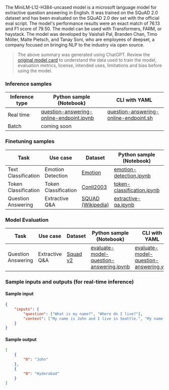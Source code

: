 The MiniLM-L12-H384-uncased model is a microsoft language model for extractive question answering in English. It was trained on the SQuAD 2.0 dataset and has been evaluated on the SQuAD 2.0 dev set with the official eval script. The model's performance results were an exact match of 76.13 and F1 score of 79.50. The model can be used with Transformers, FARM, or haystack. The model was developed by Vaishali Pal, Branden Chan, Timo Möller, Malte Pietsch, and Tanay Soni, who are employees of deepset, a company focused on bringing NLP to the industry via open source.

> The above summary was generated using ChatGPT. Review the <a href="https://huggingface.co/deepset/minilm-uncased-squad2" target="_blank">original model card</a> to understand the data used to train the model, evaluation metrics, license, intended uses, limitations and bias before using the model.

### Inference samples

Inference type|Python sample (Notebook)|CLI with YAML
|--|--|--|
Real time|<a href="https://aka.ms/azureml-infer-online-sdk-question-answering" target="_blank">question-answering-online-endpoint.ipynb</a>|<a href="https://aka.ms/azureml-infer-online-cli-question-answering" target="_blank">question-answering-online-endpoint.sh</a>
Batch | coming soon


### Finetuning samples

Task|Use case|Dataset|Python sample (Notebook)|CLI with YAML
|--|--|--|--|--|
Text Classification|Emotion Detection|<a href="https://huggingface.co/datasets/dair-ai/emotion" target="_blank">Emotion</a>|<a href="https://aka.ms/azureml-ft-sdk-emotion-detection" target="_blank">emotion-detection.ipynb</a>|<a href="https://aka.ms/azureml-ft-cli-emotion-detection" target="_blank">emotion-detection.sh</a>
Token Classification|Token Classification|<a href="https://huggingface.co/datasets/conll2003" target="_blank">Conll2003</a>|<a href="https://aka.ms/azureml-ft-sdk-token-classification" target="_blank">token-classification.ipynb</a>|<a href="https://aka.ms/azureml-ft-cli-token-classification" target="_blank">token-classification.sh</a>
Question Answering|Extractive Q&A|<a href="https://huggingface.co/datasets/squad" target="_blank">SQUAD (Wikipedia)</a>|<a href="https://aka.ms/azureml-ft-sdk-extractive-qa" target="_blank">extractive-qa.ipynb</a>|<a href="https://aka.ms/azureml-ft-cli-extractive-qa" target="_blank">extractive-qa.sh</a>


### Model Evaluation

Task|Use case|Dataset|Python sample (Notebook)|CLI with YAML
|--|--|--|--|--|
Question Answering|Extractive Q&A|<a href="https://huggingface.co/datasets/squad_v2" target="_blank">Squad v2</a>|<a href="https://aka.ms/azureml-eval-sdk-question-answering" target="_blank">evaluate-model-question-answering.ipynb</a>|<a href="https://aka.ms/azureml-eval-cli-question-answering" target="_blank">evaluate-model-question-answering.yml</a>


### Sample inputs and outputs (for real-time inference)

#### Sample input
```json
{
    "inputs": {
        "question": ["What is my name?", "Where do I live?"],
        "context": ["My name is John and I live in Seattle.", "My name is Ravi and I live in Hyderabad."]
    }
}
```

#### Sample output
```json
[
    {
        "0": "John"
    },
    {
        "0": "Hyderabad"
    }
]
```
